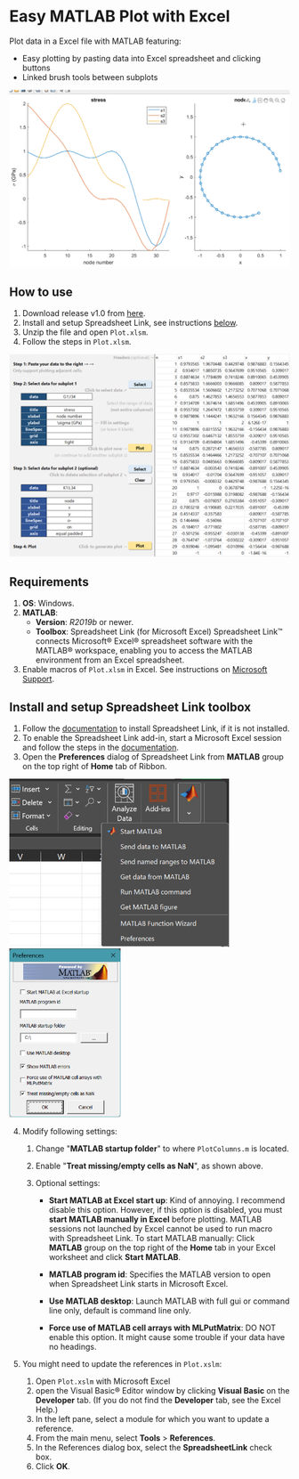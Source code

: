 # Easy MATLAB Plot with Excel

Plot data in a Excel file with MATLAB featuring:

- Easy plotting by pasting data into Excel spreadsheet and clicking buttons
- Linked brush tools between subplots

<img title="" src="assets/fig-example.gif" alt="" width="544" data-align="center">

## How to use

1. Download release v1.0 from [here](https://github.com/MlHsieh/easy-excel-plot/releases).
2. Install and setup Spreadsheet Link, see instructions [below](#install-and-setup-spreadsheet-link-toolbox).
3. Unzip the file and open `Plot.xlsm`.
4. Follow the steps in `Plot.xlsm`.

<img title="" src="assets/screen-shot.png" alt="" width="649" data-align="center">

## Requirements

1. **OS**: Windows.
2. **MATLAB**:
   - **Version**: *R2019b* or newer.
   - **Toolbox**: Spreadsheet Link (for Microsoft Excel)
     Spreadsheet Link™ connects Microsoft® Excel® spreadsheet software with the MATLAB® workspace, enabling you to access the MATLAB environment from an Excel spreadsheet.
3. Enable macros of `Plot.xlsm` in Excel. See instructions on [Microsoft Support](https://support.microsoft.com/en-us/office/enable-or-disable-macros-in-microsoft-365-files-12b036fd-d140-4e74-b45e-16fed1a7e5c6).

## Install and setup Spreadsheet Link toolbox

1. Follow the [documentation](https://www.mathworks.com/help/exlink/installation.html) to install Spreadsheet Link, if it is not installed.
2. To enable the Spreadsheet Link add-in, start a Microsoft Excel session and follow the steps in the [documentation](https://www.mathworks.com/help/exlink/add-in-setup-1.html).
3. Open the **Preferences** dialog of Spreadsheet Link from **MATLAB** group on the top right of **Home** tab of Ribbon.

<img title="" src="assets/add-in.png" alt="" width="395"> <img title="" src="assets/preference.png" alt="" width="200">

4. Modify following settings:
   
   1. Change "**MATLAB startup folder**" to where `PlotColumns.m` is located.
   
   2. Enable "**Treat missing/empty cells as NaN**", as shown above.
   
   3. Optional settings:
      
      - **Start MATLAB at Excel start up**:
        Kind of annoying. I recommend disable this option. However, if this option is disabled, you must **start MATLAB manually in Excel** before plotting. MATLAB sessions not launched by Excel cannot be used to run macro with Spreadsheet Link. To start MATLAB manually: Click **MATLAB** group on the top right of the **Home** tab in your Excel worksheet and click **Start MATLAB**.
      
      - **MATLAB program id**:
        Specifies the MATLAB version to open when Spreadsheet Link starts in Microsoft Excel.
      
      - **Use MATLAB desktop**:
        Launch MATLAB with full gui or command line only, default is command line only.
      
      - **Force use of MATLAB cell arrays with MLPutMatrix**:
        DO NOT enable this option. It might cause some trouble if your data have no headings.

5. You might need to update the references in `Plot.xslm`:
   
   1. Open `Plot.xslm` with Microsoft Excel
   2. open the Visual Basic® Editor window by clicking **Visual Basic** on the **Developer** tab. (If you do not find the **Developer** tab, see the Excel Help.)
   3. In the left pane, select a module for which you want to update a
      reference.
   4. From the main menu, select **Tools** > **References**.
   5. In the References dialog box, select the **SpreadsheetLink** check box.
   6. Click **OK**.
